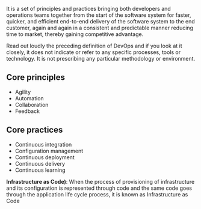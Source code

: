 It is a set of principles and practices bringing both developers and operations teams
together from the start of the software system for faster, quicker, and efficient end-to-end
delivery of the software system to the end customer, again and again in a consistent and
predictable manner reducing time to market, thereby gaining competitive advantage.


Read out loudly the preceding definition of DevOps and if you look at it closely, it does not
indicate or refer to any specific processes, tools or technology. It is not prescribing any
particular methodology or environment.

## Core principles
* Agility
* Automation
* Collaboration
* Feedback

## Core practices
* Continuous integration
* Configuration management
* Continuous deployment
* Continuous delivery
* Continuous learning

__Infrastructure as Code)__: When the process of provisioning of infrastructure and its configuration is represented through code and the same code goes through the application life cycle process, it is known as Infrastructure as Code
